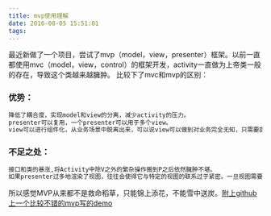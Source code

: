 ```yaml
---
title: mvp使用理解
date: 2016-08-05 15:51:01
tags:
---
```

最近新做了一个项目，尝试了mvp（model，view，presenter）框架。以前一直都使用mvc（model，view，control）的框架开发，activity一直做为上帝类一般的存在，导致这个类越来越臃肿。
比较下了mvc和mvp的区别：

### 优势：
``` bash
降低了耦合度，实现model和view的分离，减少activity的压力。
presenter可以复用，一个presenter可以用于多个view。
view可以进行组件化，从业务场景中脱离出来，可以说view可以做到对业务完全无知，只需要提供一系列的接口给presenter调用即可。
```

### 不足之处：
``` bash
接口和类的暴涨,将Activity中除V之外的繁杂操作搬到P之后依然臃肿不堪。
如果presenter过多地渲染了视图，往往会使得它与特定的视图的联系过于紧密。一旦视图需要变更，那么presenter也需要变更了
```
所以感觉MVP从来都不是救命稻草，只能锦上添花，不能雪中送炭。[附上github上一个比较不错的mvp写的demo](https://github.com/north2014/T-MVP)